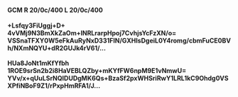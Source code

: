 #### GCM R 20/0c/400 L 20/0c/400
**+Lsfqy3FiUggj+D+**<br/>**4vVMj9N3BmXkZaOm+lNRLrarpHpoj7CvhjsYcFzXN/o=**<br/>**VSSnaTFXY0W5eFkAuRyNxD331FlN/GXHIsDgeiL0Y4romg/cbmFuCE0BVh/NXmNQYU+dR2GUJk4rV61/...**<br/><br/>
**HUa8JoNt1mKfYfbh**<br/>**1ROE9srSn2b2i8HaVEBLQZby+mKYfFW6npM9E1vNmwU=**<br/>**YVv/x+qUuLSrNQIDUDgMK6Qs+BzaSf2pxWHSriRwY1LRL1kC9Ohdg0VSXPfiNBoF9Z1/rPxpHmRFA1/J...**
